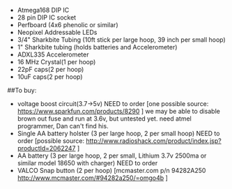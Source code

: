 - Atmega168 DIP IC
- 28 pin DIP IC socket
- Perfboard (4x6 phenolic or similar)
- Neopixel Addressable LEDs
- 3/4" Sharkbite Tubing (10ft stick per large hoop, 39 inch per small hoop)
- 1" Sharkbite tubing (holds batteries and Accelerometer)
- ADXL335 Accelerometer
- 16 MHz Crystal(1 per hoop)
- 22pF caps(2 per hoop)
- 10uF caps(2 per hoop)


##To buy:
- voltage boost circuit(3.7->5v)  NEED to order [one possible source: https://www.sparkfun.com/products/8290  ]
    we may be able to disable brown out fuse and run at 3.6v, but untested yet. need atmel programmer, Dan can't find his.
- Single AA battery holster (3 per large hoop, 2 per small hoop)  NEED to order [possible source: http://www.radioshack.com/product/index.jsp?productId=2062247  ]
- AA battery (3 per large hoop, 2 per small, Lithium 3.7v 2500ma or similar model 18650 with charger)  NEED to order
- VALCO Snap button (2 per hoop)  [mcmaster.com p/n 94282A250  http://www.mcmaster.com/#94282a250/=omgo4b   ]



